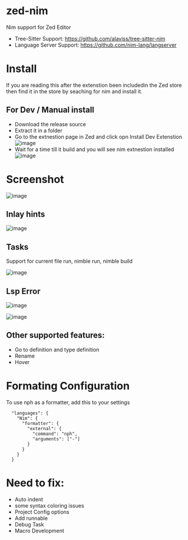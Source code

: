 # zed-nim
Nim support for Zed Editor

- Tree-Sitter Support: https://github.com/alaviss/tree-sitter-nim
- Language Server Support: https://github.com/nim-lang/langserver

# Install
If you are reading this after the extenstion been includedin the Zed store then find it in the store by seaching for nim and install it.

## For Dev / Manual install

- Download the release source
- Extract it in a folder
- Go to the extnestion page in Zed and click opn Install Dev Extenstion
![image](https://github.com/user-attachments/assets/5ce69399-e1b2-4b5c-8e9e-93a952c9977d)
- Wait for a time till it build and you will see nim extnestion installed
![image](https://github.com/user-attachments/assets/88d7622c-f799-40d9-8c0a-1d99d2529197)




# Screenshot
![image](https://github.com/user-attachments/assets/96cd2df6-11ff-495b-b97f-787ea9b08dc2)

## Inlay hints
![image](https://github.com/user-attachments/assets/ae2e1a14-f923-4b8b-b1b5-1515b9e55697)

## Tasks
Support for current file run, nimble run, nimble build

![image](https://github.com/user-attachments/assets/7ae1b533-daef-4ecd-8896-1cbf663ba22a)

## Lsp Error
![image](https://github.com/user-attachments/assets/04bd10b2-d531-4c22-83d3-d570c85d0eda)

![image](https://github.com/user-attachments/assets/e8b3d664-8753-43f6-b690-6140471a2a17)

## Other supported features:
- Go to definition and type definition
- Rename
- Hover

# Formating Configuration

To use nph as a formatter, add this to your settings 

```
  "languages": {
    "Nim": {
      "formatter": {
        "external": {
          "command": "nph",
          "arguments": ["-"]
        }
      }
    }
  }
```

# Need to fix:
- Auto indent
- some syntax coloring issues
- Project Config options
- Add runnable
- Debug Task
- Macro Development 
